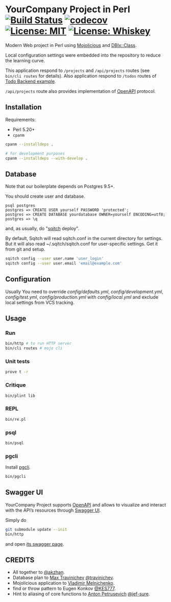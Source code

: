 # YourCompany Project in Perl [![Build Status](https://travis-ci.org/akzhan/perl-YourCompany-Project.svg?branch=master)](https://travis-ci.org/akzhan/perl-YourCompany-Project) [![codecov](https://codecov.io/gh/akzhan/perl-YourCompany-Project/branch/master/graph/badge.svg)](https://codecov.io/gh/akzhan/perl-YourCompany-Project) [![License: MIT](https://img.shields.io/badge/License-MIT-yellow.svg)](https://opensource.org/licenses/MIT) [![License: Whiskey](https://img.shields.io/badge/license-WHISKEY--WARE🥃-452f20.svg)](https://github.com/akzhan/whiskey-ware)

Modern Web project in Perl using [Mojolicious](http://mojolicious.org/) and [DBIx::Class](http://search.cpan.org/~ribasushi/DBIx-Class).

Local configuration settings were embedded into the repository to reduce the learning curve.

This application respond to `/projects` and `/api/projects` routes (see `bin/cli routes` for details).
Also application respond to `/todos` routes of [Todo Backend example](http://todobackend.com/).

`/api/projects` route also provides implementation of [OpenAPI](https://www.openapis.org/) protocol.

## Installation

Requirements:

 *  Perl 5.20+
 *  `cpanm`

```bash
cpanm --installdeps .

# for development purposes
cpanm --installdeps --with-develop .
```

## Database

Note that our boilerplate depends on Postgres 9.5+.

You should create user and database.

```
psql postgres
postgres => CREATE USER yourself PASSWORD 'protected';
postgres => CREATE DATABASE yourdatabase OWNER=yourself ENCODING=utf8;
postgres => \q
```

and, as usually, do "[sqitch](http://sqitch.org/) deploy".

By default, Sqitch will read sqitch.conf in the current directory for settings. But it will also read ~/.sqitch/sqitch.conf for user-specific settings. Get it from git and setup.

```bash
sqitch config --user user.name 'user_login'
sqitch config --user user.email 'email@example.com'
```

## Configuration

Usually You need to override *config/defaults.yml*, *config/development.yml*, *config/test.yml*, *config/production.yml* with *config/local.yml* and exclude local settings from VCS tracking.

## Usage

### Run

```bash
bin/http # to run HTTP server
bin/cli routes # mojo cli
```

### Unit tests

```bash
prove t -r
```

### Critique

```bash
bin/plint lib
```

### REPL

```bash
bin/re.pl
```

### psql

```bash
bin/psql
```

### pgcli

Install [pgcli](http://pgcli.com).

```bash
bin/pgcli
```

## Swagger UI

YourCompany Project supports [OpenAPI](https://www.openapis.org/) and allows to visualize and interact with the API’s resources
through [Swagger UI](http://swagger.io/swagger-ui/).

Simply do

```bash
git submodule update --init
bin/http
```

and open [its swagger page](http://localhost:7777/swagger-ui/dist/index.html).

## CREDITS

 * All together to [@akzhan](https://akzhan.github.io/).
 * Database plan to [Max Travinichev](mailto:uatrigger@gmail.com) [@travinichev](https://github.com/travinichev).
 * Mojolicious application to [Vladimir Melnichenko](mailto:melnichenkovv@gmail.com).
 * find or throw pattern to Eugen Konkov [@KES777](https://github.com/KES777).
 * Hint to aliasing of core functions to [Anton Petrusevich](http://search.cpan.org/~antonpetr/) [@jef-sure](https://github.com/jef-sure).
